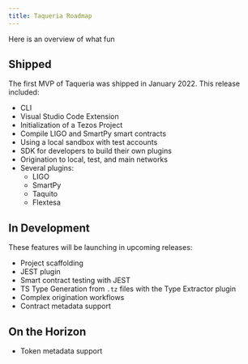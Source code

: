 ```yaml
---
title: Taqueria Roadmap
---
```


Here is an overview of what fun 

## Shipped

The first MVP of Taqueria was shipped in January 2022. This release included:
- CLI
- Visual Studio Code Extension
- Initialization of a Tezos Project
- Compile LIGO and SmartPy smart contracts
- Using a local sandbox with test accounts
- SDK for developers to build their own plugins
- Origination to local, test, and main networks
- Several plugins:
  - LIGO
  - SmartPy
  - Taquito
  - Flextesa

## In Development

These features will be launching in upcoming releases:
- Project scaffolding
- JEST plugin
- Smart contract testing with JEST
- TS Type Generation from `.tz` files with the Type Extractor plugin
- Complex origination workflows 
- Contract metadata support

## On the Horizon
- Token metadata support